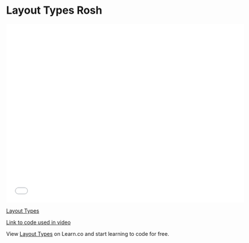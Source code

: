 # Layout Types Rosh

<iframe width="640" height="480" src="//www.youtube.com/embed/E9PFJLlJJ8Q?rel=0&modestbranding=1" frameborder="0" allowfullscreen></iframe><p><a href="https://www.youtube.com/watch?v=E9PFJLlJJ8Q">Layout Types</a></p>

[Link to code used in video][link]

<p data-visibility='hidden'>View <a href='https://learn.co/lessons/layout-types' title='Layout Types'>Layout Types</a> on Learn.co and start learning to code for free.</p>

[link]: https://jsfiddle.net/flatiron_school/99Tgm/
